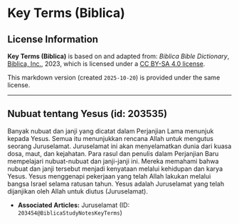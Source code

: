# Key Terms (Biblica)

## License Information

**Key Terms (Biblica)** is based on and adapted from: _Biblica Bible Dictionary_, [Biblica, Inc.](https://www.biblica.com/), 2023, which is licensed under a [CC BY-SA 4.0 license](https://creativecommons.org/licenses/by-sa/4.0/legalcode.en).

This markdown version (created `2025-10-20`) is provided under the same license.



--------------------------------

## Nubuat tentang Yesus (id: 203535)

Banyak nubuat dan janji yang dicatat dalam Perjanjian Lama menunjuk kepada Yesus. Semua itu menunjukkan rencana Allah untuk mengutus seorang Juruselamat. Juruselamat ini akan menyelamatkan dunia dari kuasa dosa, maut, dan kejahatan. Para rasul dan penulis dalam Perjanjian Baru mempelajari nubuat\-nubuat dan janji\-janji ini. Mereka memahami bahwa nubuat dan janji tersebut menjadi kenyataan melalui kehidupan dan karya Yesus. Yesus menggenapi pekerjaan yang telah Allah lakukan melalui bangsa Israel selama ratusan tahun. Yesus adalah Juruselamat yang telah dijanjikan oleh Allah untuk diutus (Juruselamat).

* **Associated Articles:** Juruselamat (ID: `203454@BiblicaStudyNotesKeyTerms`)

